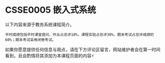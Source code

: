 
# CSSE0005 嵌入式系统

以下内容来源于教务系统课程简介。

```
平时成绩包括平时课堂提问、作业占总评10%，课程实验占总评30%，期末考试占总评成绩的60%；期末考试采用闭卷考试。
```

如果你愿意提供任何信息与观点，请在下方评论区留言，网站维护者会在第一时间看到，且会酌情将其添加为本课程页面的内容⚡️

